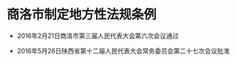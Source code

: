 # 商洛市制定地方性法规条例

- 2016年2月21日商洛市第三届人民代表大会第六次会议通过

- 2016年5月26日陕西省第十二届人民代表大会常务委员会第二十七次会议批准

<!-- INFO END -->
